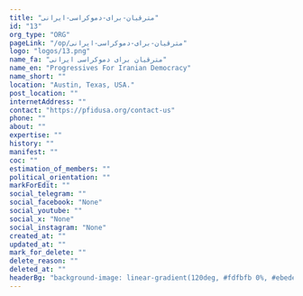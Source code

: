 ```yaml
---
title: "مترقیان-برای-دموکراسی-ایرانی"
id: "13"
org_type: "ORG"
pageLink: "/op/مترقیان-برای-دموکراسی-ایرانی"
logo: "logos/13.png"
name_fa: "مترقیان برای دموکراسی ایرانی"
name_en: "Progressives For Iranian Democracy"
name_short: ""
location: "Austin, Texas, USA."
post_location: ""
internetAddress: ""
contact: "https://pfidusa.org/contact-us"
phone: ""
about: ""
expertise: ""
history: ""
manifest: ""
coc: ""
estimation_of_members: ""
political_orientation: ""
markForEdit: ""
social_telegram: ""
social_facebook: "None"
social_youtube: ""
social_x: "None"
social_instagram: "None"
created_at: ""
updated_at: ""
mark_for_delete: ""
delete_reason: ""
deleted_at: ""
headerBg: "background-image: linear-gradient(120deg, #fdfbfb 0%, #ebedee 100%);"
---
```

